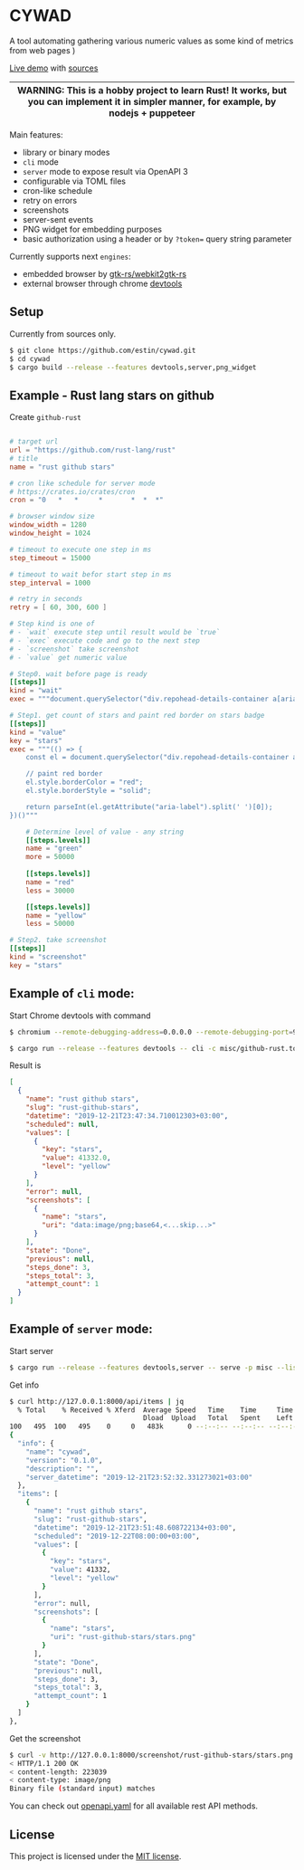 # CYWAD

A tool automating gathering various numeric values as some kind of metrics from web pages )

[Live demo](https://cywad.herokuapp.com/) with [sources](https://github.com/estin/cywad-demo)

| WARNING: This is a hobby project to learn Rust! It works, but you can implement it in simpler manner, for example, by nodejs + puppeteer |
| --- |

Main features:
 - library or binary modes
 - `cli` mode
 - `server` mode to expose result via OpenAPI 3
 - configurable via TOML files
 - cron-like schedule
 - retry on errors
 - screenshots
 - server-sent events
 - PNG widget for embedding purposes
 - basic authorization using a header or by `?token=` query string parameter

Currently supports next `engines`:

 - embedded browser by [gtk-rs/webkit2gtk-rs](https://github.com/gtk-rs/webkit2gtk-rs)
 - external browser through chrome [devtools](https://chromedevtools.github.io/devtools-protocol/)


## Setup

Currently from sources only.

```bash
$ git clone https://github.com/estin/cywad.git
$ cd cywad
$ cargo build --release --features devtools,server,png_widget
```


## Example - Rust lang stars on github

Create `github-rust`

```toml

# target url
url = "https://github.com/rust-lang/rust"
# title
name = "rust github stars"

# cron like schedule for server mode
# https://crates.io/crates/cron
cron = "0   *   *     *       *  *  *"

# browser window size
window_width = 1280
window_height = 1024

# timeout to execute one step in ms
step_timeout = 15000

# timeout to wait befor start step in ms
step_interval = 1000

# retry in seconds
retry = [ 60, 300, 600 ]

# Step kind is one of
# - `wait` execute step until result would be `true`
# - `exec` execute code and go to the next step
# - `screenshot` take screenshot
# - `value` get numeric value

# Step0. wait before page is ready
[[steps]]
kind = "wait"
exec = """document.querySelector("div.repohead-details-container a[aria-label*='starred']") ? true : false"""

# Step1. get count of stars and paint red border on stars badge
[[steps]]
kind = "value"
key = "stars"
exec = """(() => {
    const el = document.querySelector("div.repohead-details-container a[aria-label*='starred']");

    // paint red border
    el.style.borderColor = "red";
    el.style.borderStyle = "solid";

    return parseInt(el.getAttribute("aria-label").split(' ')[0]);
})()"""

    # Determine level of value - any string
    [[steps.levels]]
    name = "green"
    more = 50000
 
    [[steps.levels]]
    name = "red"
    less = 30000 

    [[steps.levels]]
    name = "yellow"
    less = 50000

# Step2. take screenshot
[[steps]]
kind = "screenshot"
key = "stars"
```


## Example of `cli` mode:

Start Chrome devtools with command
```bash
$ chromium --remote-debugging-address=0.0.0.0 --remote-debugging-port=9222 --headless --disable-gpu --disable-software-rasterizer --disable-dev-shm-usage --no-sandbox --enable-logging --allow-running-insecure-content --ignore-certificate-errors
```

```bash
$ cargo run --release --features devtools -- cli -c misc/github-rust.toml
```

Result is
```json
[
  {
    "name": "rust github stars",
    "slug": "rust-github-stars",
    "datetime": "2019-12-21T23:47:34.710012303+03:00",
    "scheduled": null,
    "values": [
      {
        "key": "stars",
        "value": 41332.0,
        "level": "yellow"
      }
    ],
    "error": null,
    "screenshots": [
      {
        "name": "stars",
        "uri": "data:image/png;base64,<...skip...>"
      }
    ],
    "state": "Done",
    "previous": null,
    "steps_done": 3,
    "steps_total": 3,
    "attempt_count": 1
  }
]
```


## Example of `server` mode:


Start server
```bash
$ cargo run --release --features devtools,server -- serve -p misc --listen 127.0.0.1:8000
```

Get info
```bash
$ curl http://127.0.0.1:8000/api/items | jq
  % Total    % Received % Xferd  Average Speed   Time    Time     Time  Current
                                 Dload  Upload   Total   Spent    Left  Speed
100   495  100   495    0     0   483k      0 --:--:-- --:--:-- --:--:--  483k
{
  "info": {
    "name": "cywad",
    "version": "0.1.0",
    "description": "",
    "server_datetime": "2019-12-21T23:52:32.331273021+03:00"
  },
  "items": [
    {
      "name": "rust github stars",
      "slug": "rust-github-stars",
      "datetime": "2019-12-21T23:51:48.608722134+03:00",
      "scheduled": "2019-12-22T08:00:00+03:00",
      "values": [
        {
          "key": "stars",
          "value": 41332,
          "level": "yellow"
        }
      ],
      "error": null,
      "screenshots": [
        {
          "name": "stars",
          "uri": "rust-github-stars/stars.png"
        }
      ],
      "state": "Done",
      "previous": null,
      "steps_done": 3,
      "steps_total": 3,
      "attempt_count": 1
    }
  ]
},
```

Get the screenshot
```bash
$ curl -v http://127.0.0.1:8000/screenshot/rust-github-stars/stars.png 2>&1 | grep "<"
< HTTP/1.1 200 OK
< content-length: 223039
< content-type: image/png
Binary file (standard input) matches
```

You can check out [openapi.yaml](openapi.yaml) for all available rest API methods.

## License

This project is licensed under the [MIT license](LICENSE).
